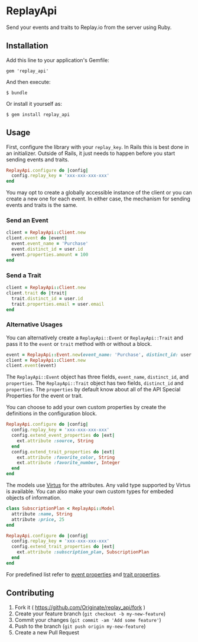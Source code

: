 # ReplayApi

Send your events and traits to Replay.io from the server using Ruby.

## Installation

Add this line to your application's Gemfile:

    gem 'replay_api'

And then execute:

    $ bundle

Or install it yourself as:

    $ gem install replay_api

## Usage

First, configure the library with your `replay_key`. In Rails
this is best done in an initializer. Outside of Rails, it just
needs to happen before you start sending events and traits.

```ruby
ReplayApi.configure do |config|
  config.replay_key = 'xxx-xxx-xxx-xxx'
end
```

You may opt to create a globally accessible instance of the client
or you can create a new one for each event. In either case, the
mechanism for sending events and traits is the same.

### Send an Event

```ruby
client = ReplayApi::Client.new
client.event do |event|
  event.event_name = 'Purchase'
  event.distinct_id = user.id
  event.properties.amount = 100
end
```

### Send a Trait
```ruby
client = ReplayApi::Client.new
client.trait do |trait|
  trait.distinct_id = user.id
  trait.properties.email = user.email
end
```

### Alternative Usages

You can alternatively create a `ReplayApi::Event` or `ReplayApi::Trait`
and pass it to the `event` or `trait` method with or without a block.

```ruby
event = ReplayApi::Event.new(event_name: 'Purchase', distinct_id: user.id, properties: { amount: 100 })
client = ReplayApi::Client.new
client.event(event)
```

The `ReplayApi::Event` object has three fields, `event_name`, `distinct_id`, and `properties`.
The `ReplayApi::Trait` object has two fields, `distinct_id` and `properties`.
The `properties` by default know about all of the API Special Properties for the event or trait.

You can choose to add your own custom properties by create the definitions in the configuration block.

```ruby
ReplayApi.configure do |config|
  config.replay_key = 'xxx-xxx-xxx-xxx'
  config.extend_event_properties do |ext|
    ext.attribute :source, String
  end
  config.extend_trait_properties do |ext|
    ext.attribute :favorite_color, String
    ext.attribute :favorite_number, Integer
  end
end
```

The models use [Virtus][1] for the attributes. Any valid type supported by Virtus is available.
You can also make your own custom types for embeded objects of information.

```ruby
class SubscriptionPlan < ReplayApi::Model
  attribute :name, String
  attribute :price, 25
end

ReplayApi.configure do |config|
  config.replay_key = 'xxx-xxx-xxx-xxx'
  config.extend_trait_properties do |ext|
    ext.attribute :subscription_plan, SubscriptionPlan
  end
end
```

For predefined list refer to [event properties][2] and [trait properties][3].

## Contributing

1. Fork it ( https://github.com/Originate/replay_api/fork )
2. Create your feature branch (`git checkout -b my-new-feature`)
3. Commit your changes (`git commit -am 'Add some feature'`)
4. Push to the branch (`git push origin my-new-feature`)
5. Create a new Pull Request


  [1]: https://github.com/solnic/virtus
  [2]: lib/replay_api/event_properties.rb
  [3]: lib/replay_api/trait_properties.rb
